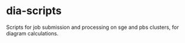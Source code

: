 # dia-scripts

Scripts for job submission and processing on sge and pbs clusters, for diagram calculations.
